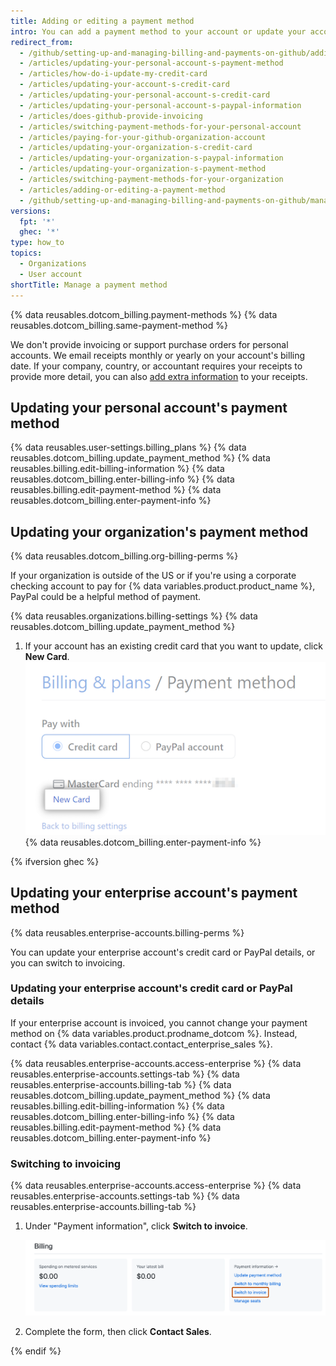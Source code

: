 ```yaml
---
title: Adding or editing a payment method
intro: You can add a payment method to your account or update your account's existing payment method at any time.
redirect_from:
  - /github/setting-up-and-managing-billing-and-payments-on-github/adding-or-editing-a-payment-method
  - /articles/updating-your-personal-account-s-payment-method
  - /articles/how-do-i-update-my-credit-card
  - /articles/updating-your-account-s-credit-card
  - /articles/updating-your-personal-account-s-credit-card
  - /articles/updating-your-personal-account-s-paypal-information
  - /articles/does-github-provide-invoicing
  - /articles/switching-payment-methods-for-your-personal-account
  - /articles/paying-for-your-github-organization-account
  - /articles/updating-your-organization-s-credit-card
  - /articles/updating-your-organization-s-paypal-information
  - /articles/updating-your-organization-s-payment-method
  - /articles/switching-payment-methods-for-your-organization
  - /articles/adding-or-editing-a-payment-method
  - /github/setting-up-and-managing-billing-and-payments-on-github/managing-your-github-billing-settings/adding-or-editing-a-payment-method
versions:
  fpt: '*'
  ghec: '*'
type: how_to
topics:
  - Organizations
  - User account
shortTitle: Manage a payment method
---
```

{% data reusables.dotcom_billing.payment-methods %} {% data reusables.dotcom_billing.same-payment-method %}

We don't provide invoicing or support purchase orders for personal accounts. We email receipts monthly or yearly on your account's billing date. If your company, country, or accountant requires your receipts to provide more detail, you can also [add extra information](/billing/managing-your-github-billing-settings/adding-information-to-your-receipts) to your receipts.

## Updating your personal account's payment method

{% data reusables.user-settings.billing_plans %}
{% data reusables.dotcom_billing.update_payment_method %}
{% data reusables.billing.edit-billing-information %}
{% data reusables.dotcom_billing.enter-billing-info %}
{% data reusables.billing.edit-payment-method %}
{% data reusables.dotcom_billing.enter-payment-info %}

## Updating your organization's payment method

{% data reusables.dotcom_billing.org-billing-perms %}

If your organization is outside of the US or if you're using a corporate checking account to pay for {% data variables.product.product_name %}, PayPal could be a helpful method of payment.

{% data reusables.organizations.billing-settings %}
{% data reusables.dotcom_billing.update_payment_method %}
1. If your account has an existing credit card that you want to update, click **New Card**.
![Screenshot of the "Payment method" section. Below some card details, a link, labeled "New Card", is highlighted with an orange outline.](/assets/images/help/billing/billing-new-card-button.png)
{% data reusables.dotcom_billing.enter-payment-info %}

{% ifversion ghec %}
## Updating your enterprise account's payment method

{% data reusables.enterprise-accounts.billing-perms %}

You can update your enterprise account's credit card or PayPal details, or you can switch to invoicing.

### Updating your enterprise account's credit card or PayPal details

If your enterprise account is invoiced, you cannot change your payment method on {% data variables.product.prodname_dotcom %}. Instead, contact {% data variables.contact.contact_enterprise_sales %}.

{% data reusables.enterprise-accounts.access-enterprise %}
{% data reusables.enterprise-accounts.settings-tab %}
{% data reusables.enterprise-accounts.billing-tab %}
{% data reusables.dotcom_billing.update_payment_method %}
{% data reusables.billing.edit-billing-information %}
{% data reusables.dotcom_billing.enter-billing-info %}
{% data reusables.billing.edit-payment-method %}
{% data reusables.dotcom_billing.enter-payment-info %}

### Switching to invoicing

{% data reusables.enterprise-accounts.access-enterprise %}
{% data reusables.enterprise-accounts.settings-tab %}
{% data reusables.enterprise-accounts.billing-tab %}
1. Under "Payment information", click **Switch to invoice**.

   ![Screenshot of the billing page for an enterprise account. In the "Payment information" section, a link, labeled "Switch to invoice", is outlined in dark orange.](/assets/images/help/billing/switch-to-invoice.png)
1. Complete the form, then click **Contact Sales**.

{% endif %}